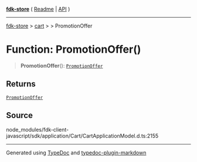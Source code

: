 [**fdk-store**](../../../README.md) ( [Readme](../../../README.md) \| [API](../../../API.md) )

---

[fdk-store](../../../API.md) > [cart](../../README.md) > [<internal>](../README.md) > PromotionOffer

# Function: PromotionOffer()

> **PromotionOffer**(): [`PromotionOffer`](../type-aliases/type-alias.PromotionOffer.md)

## Returns

[`PromotionOffer`](../type-aliases/type-alias.PromotionOffer.md)

## Source

node_modules/fdk-client-javascript/sdk/application/Cart/CartApplicationModel.d.ts:2155

---

Generated using [TypeDoc](https://typedoc.org/) and [typedoc-plugin-markdown](https://www.npmjs.com/package/typedoc-plugin-markdown)
